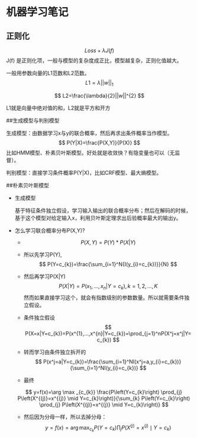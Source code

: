 # 机器学习笔记

## 正则化

$$
Loss + \lambda J(f)
$$
J(f) 是正则化项，一般与模型的复杂度成正比，模型越复杂，正则化值越大。

一般用参数向量的L1范数和L2范数。
$$
L1=\lambda || w||_{1}
$$

$$
L2=\frac{\lambda}{2}||w||^{2}
$$

L1就是向量中绝对值的和，L2就是平方和开方

##生成模型与判别模型

生成模型：由数据学习x与y的联合概率，然后再求出条件概率当作模型。
$$
P(Y|X)=\frac{P(X,Y)}{P(X)}
$$
比如HMM模型、朴素贝叶斯模型。好处就是收敛快？有隐变量也可以（无监督）。

判别模型：直接学习条件概率P(Y|X)，比如CRF模型、最大熵模型。

##朴素贝叶斯模型

* 生成模型

  基于特征条件独立假设，学习输入输出的联合概率分布；然后在解码的时候，基于这个模型对给定输入x，利用贝叶斯定理求出后验概率最大的输出y。

* 怎么学习联合概率分布P(X,Y)?

  * $$
    P(X,Y)=P(Y)*P(X|Y)
    $$

  * 所以先学习P(Y),
    $$
    P(Y=c_{k})=\frac{\sum_{i=1}^N{I(y_{i}=c_{k})}}{N}
    $$

  * 然后再学习P(X|Y)
    $$
    P(X|Y)=P(x_{1},...,x_{n}|Y=c_{k}),k=1,2,...,K
    $$
    然而如果直接学习这个，就会有指数级别的参数数量。所以就需要条件独立假设。

  * 条件独立假设
    $$
    P(X=x|Y=c_{k})=P(x^{1},...,x^{n}|Y=c_{k})=\prod_{j=1}^nP(X^j=x^j|Y=c_{k})
    $$

  * 转而学习由条件独立拆开的
    $$
    P(x^j=a|Y=c_{k})=\frac{\sum_{i=1}^NI(x^j=a,y_{i}=c_{k})}{\sum_{i=1}^NI(y_{i}=c_{k})}
    $$

  * 最终

  $$
  y=f(x)=\arg \max _{c_{k}} \frac{P\left(Y=c_{k}\right) \prod_{j} P\left(X^{(j)}=x^{(j)} \mid Y=c_{k}\right)}{\sum_{k} P\left(Y=c_{k}\right) \prod_{j} P\left(X^{(j)}=x^{(j)} \mid Y=c_{k}\right)}
  $$

  * 然后因为分母一样，所以去掉分母：
    $$
    y=f(x)=\arg \max _{c_{k}} P\left(Y=c_{k}\right) \prod_{j} P\left(X^{(j)}=x^{(j)} \mid Y=c_{k}\right)
    $$
    
